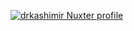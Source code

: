 [![drkashimir Nuxter profile](https://nuxters.nuxt.com/card/drkashimir/og.png)](https://nuxters.nuxt.com/drkashimir)
